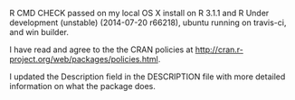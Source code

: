 R CMD CHECK passed on my local OS X install on R 3.1.1 and R Under development (unstable) (2014-07-20 r66218), ubuntu running on travis-ci, and win builder.

I have read and agree to the the CRAN policies at http://cran.r-project.org/web/packages/policies.html.

I updated the Description field in the DESCRIPTION file with more detailed information on what the package does.
